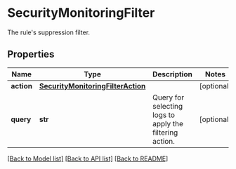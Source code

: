 # SecurityMonitoringFilter

The rule's suppression filter.
## Properties
Name | Type | Description | Notes
------------ | ------------- | ------------- | -------------
**action** | [**SecurityMonitoringFilterAction**](SecurityMonitoringFilterAction.md) |  | [optional] 
**query** | **str** | Query for selecting logs to apply the filtering action. | [optional] 

[[Back to Model list]](README.md#documentation-for-models) [[Back to API list]](README.md#documentation-for-api-endpoints) [[Back to README]](README.md)


